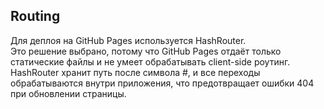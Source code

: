 ## Routing

Для деплоя на GitHub Pages используется HashRouter.  
Это решение выбрано, потому что GitHub Pages отдаёт только статические файлы и не умеет обрабатывать client-side роутинг.  
HashRouter хранит путь после символа #, и все переходы обрабатываются внутри приложения, что предотвращает ошибки 404 при обновлении страницы.

